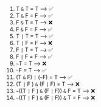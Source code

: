 1. T `&` T = T  --> ✅
2. T `&` F = F  --> ✅
3. F `&` T = T  --> ❌
4. F `&` F = F  --> ✅
5. T `|` T = T  --> ✅
6. T `|` F = F  --> ❌
7. F `|` T = T  --> ✅
8. F `|` F = F  --> ✅
9. `~`T = T  --> ❌
10. `~`F = T --> ✅
11. (T `&` F) `|` (`~`F) = T  --> ✅
12. (T `|` F ) `&` (F `|` F) = T  --> ❌
13. `~`((T `|` F ) `&` (F `|` F)) `&` F = T  --> ❌
14. `~`((T `|` F ) `&` (F `|` F)) `&` T = F  --> ❌
